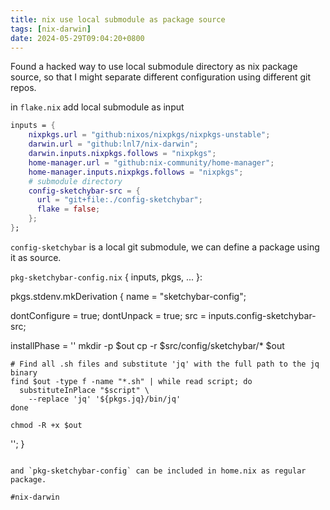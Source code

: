 ```yaml
---
title: nix use local submodule as package source
tags: [nix-darwin]
date: 2024-05-29T09:04:20+0800
---
```

Found a hacked way to use local submodule directory as nix package source, so that I might separate different configuration using different git repos.

in `flake.nix` add local submodule as input
```nix
inputs = {
    nixpkgs.url = "github:nixos/nixpkgs/nixpkgs-unstable";
    darwin.url = "github:lnl7/nix-darwin";
    darwin.inputs.nixpkgs.follows = "nixpkgs";
    home-manager.url = "github:nix-community/home-manager";
    home-manager.inputs.nixpkgs.follows = "nixpkgs";
    # submodule directory
    config-sketchybar-src = {
      url = "git+file:./config-sketchybar";
      flake = false;
    };
};
```

`config-sketchybar` is a local git submodule, we can define a package using it as source.

`pkg-sketchybar-config.nix`
{ inputs, pkgs, ... }:

pkgs.stdenv.mkDerivation {
  name = "sketchybar-config";

  dontConfigure = true;
  dontUnpack = true;
  src = inputs.config-sketchybar-src;

  installPhase = ''
    mkdir -p $out
    cp -r $src/config/sketchybar/* $out

    # Find all .sh files and substitute 'jq' with the full path to the jq binary
    find $out -type f -name "*.sh" | while read script; do
      substituteInPlace "$script" \
        --replace 'jq' '${pkgs.jq}/bin/jq'
    done

    chmod -R +x $out
  '';
}
```

and `pkg-sketchybar-config` can be included in home.nix as regular package.

#nix-darwin
